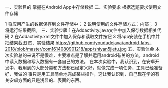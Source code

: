 一、实验目的
掌握在Android App中存储数据
二、实验要求
 根据选题要求使用文件存储

1 将应用产生的数据保存到文件存储中；
2 说明使用的文件存储方式：内部；
3 将运行结果截图。
三、实验步骤
1 在Addactivity.java文件中加入保存数据相关代码
2 在Addactivity.xml文件中加入保存和读取文件按钮
3 将app安装在手机中并把结果截图
四、实验结果
https://github.com/yoududejava/android-labs-2018/blob/master/com1614080901218/app/shiyan5jietu.jpg
五、实验体会
   本次实验总的来说不是很难，主要难点是了解并运用android有关的方法，android中读入数据和写入数据有一套自己的方法。
 在本次实验中，我认识到，在安卓开发中，我用到的大部分类和方法都已经定义好，就像完成一项任务，工具已经准备好，我做的
 事只是用工具简单地完成某些操作，这让我认识到，自己现在学的有关安卓方面的只是浅显的、表面的东西。
